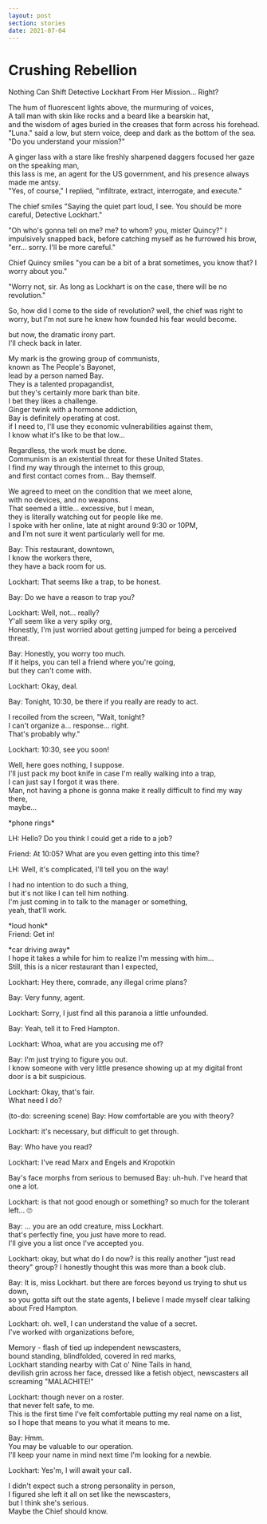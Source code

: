 ```yaml
---
layout: post
section: stories
date: 2021-07-04
---
```

# Crushing Rebellion  
Nothing Can Shift Detective Lockhart From Her Mission... Right?  

The hum of fluorescent lights above, the murmuring of voices,  
A tall man with skin like rocks and a beard like a bearskin hat,  
and the wisdom of ages buried in the creases that form across his forehead.  
"Luna." said a low, but stern voice, deep and dark as the bottom of the sea.
"Do you understand your mission?"

A ginger lass with a stare like freshly sharpened daggers focused her gaze on the speaking man,  
this lass is me, an agent for the US government, and his presence always made me antsy.  
"Yes, of course," I replied, "infiltrate, extract, interrogate, and execute."

The chief smiles "Saying the quiet part loud, I see. You should be more careful, Detective Lockhart."

"Oh who's gonna tell on me? me? to whom? you, mister Quincy?" I impulsively snapped back, before catching myself as he furrowed his brow, "err... sorry. I'll be more careful."

Chief Quincy smiles "you can be a bit of a brat sometimes, you know that? I worry about you."

"Worry not, sir. As long as Lockhart is on the case, there will be no revolution."

So, how did I come to the side of revolution? well, the chief was right to worry, but I'm not sure he knew how founded his fear would become.

but now, the dramatic irony part.  
I'll check back in later.

My mark is the growing group of communists,  
known as The People's Bayonet,  
lead by a person named Bay.  
They is a talented propagandist,  
but they's certainly more bark than bite.  
I bet they likes a challenge.  
Ginger twink with a hormone addiction,  
Bay is definitely operating at cost.  
if I need to, I'll use they economic vulnerabilities against them,  
I know what it's like to be that low...

Regardless, the work must be done.  
Communism is an existential threat for these United States.  
I find my way through the internet to this group,  
and first contact comes from... Bay themself.  

We agreed to meet on the condition that we meet alone,  
with no devices, and no weapons.  
That seemed a little... excessive, but I mean,  
they is literally watching out for people like me.  
I spoke with her online, late at night around 9:30 or 10PM,  
and I'm not sure it went particularly well for me.  

Bay: This restaurant, downtown,  
I know the workers there,  
they have a back room for us.  

Lockhart: That seems like a trap, to be honest.  

Bay: Do we have a reason to trap you?  

Lockhart: Well, not... really?  
Y'all seem like a very spiky org,  
Honestly, I'm just worried about getting jumped for being a perceived threat.

Bay: Honestly, you worry too much.  
If it helps, you can tell a friend where you're going,  
but they can't come with.  

Lockhart: Okay, deal.  

Bay: Tonight, 10:30, be there if you really are ready to act.  

I recoiled from the screen, "Wait, tonight?  
I can't organize a... response... right.  
That's probably why."  

Lockhart: 10:30, see you soon!  

Well, here goes nothing, I suppose.  
I'll just pack my boot knife in case I'm really walking into a trap,  
I can just say I forgot it was there.  
Man, not having a phone is gonna make it really difficult to find my way there,  
maybe...

\*phone rings*  

LH: Hello? Do you think I could get a ride to a job?

Friend: At 10:05? What are you even getting into this time?

LH: Well, it's complicated, I'll tell you on the way!

I had no intention to do such a thing,  
but it's not like I can tell him nothing.  
I'm just coming in to talk to the manager or something,  
yeah, that'll work.

\*loud honk*  
Friend: Get in!  

\*car driving away*  
I hope it takes a while for him to realize I'm messing with him...  
Still, this is a nicer restaurant than I expected,  


Lockhart: Hey there, comrade, any illegal crime plans?  

Bay: Very funny, agent.  

Lockhart: Sorry, I just find all this paranoia a little unfounded.  

Bay: Yeah, tell it to Fred Hampton.  

Lockhart: Whoa, what are you accusing me of?  

Bay: I'm just trying to figure you out.  
  I know someone with very little presence showing up at my digital front door is a bit suspicious.  

Lockhart: Okay, that's fair.  
  What need I do?

(to-do: screening scene)
Bay: How comfortable are you with theory?

Lockhart: it's necessary, but difficult to get through.

Bay: Who have you read?

Lockhart: I've read Marx and Engels and Kropotkin

Bay's face morphs from serious to bemused
Bay: uh-huh.
  I've heard that one a lot.

Lockhart: is that not good enough or something?
  so much for the tolerant left... 🙄

Bay: ...
  you are an odd creature, miss Lockhart.  
  that's perfectly fine, you just have more to read.  
  I'll give you a list once I've accepted you.

Lockhart: okay, but what do I do now?
  is this really another "just read theory" group?
  I honestly thought this was more than a book club.

Bay: It is, miss Lockhart.
  but there are forces beyond us trying to shut us down,  
  so you gotta sift out the state agents,
  I believe I made myself clear talking about Fred Hampton.

Lockhart: oh.
  well, I can understand the value of a secret.  
  I've worked with organizations before,  

Memory -
flash of tied up independent newscasters,  
bound standing, blindfolded, covered in red marks,  
Lockhart standing nearby with Cat o' Nine Tails in hand,  
devilish grin across her face, dressed like a fetish object,
newscasters all screaming "MALACHITE!"  

Lockhart:
  though never on a roster.  
  that never felt safe, to me.  
  This is the first time I've felt comfortable putting my real name on a list,  
  so I hope that means to you what it means to me.

Bay: Hmm.  
  You may be valuable to our operation.  
  I'll keep your name in mind next time I'm looking for a newbie.  

Lockhart: Yes'm, I will await your call.

I didn't expect such a strong personality in person,  
I figured she left it all on set like the newscasters,  
but I think she's serious.  
Maybe the Chief should know.
